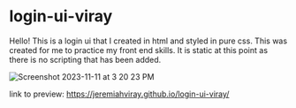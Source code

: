 # login-ui-viray

Hello! This is a login ui that I created in html and styled in pure css. This was created for me to practice my front end skills. It is static at this point as there is no scripting that has been added.

![Screenshot 2023-11-11 at 3 20 23 PM](https://github.com/JeremiahViray/login-ui-viray/assets/108777634/8f7082b0-ff8f-4d3f-bfe0-6d9c8b653520)



link to preview:  https://jeremiahviray.github.io/login-ui-viray/ 
